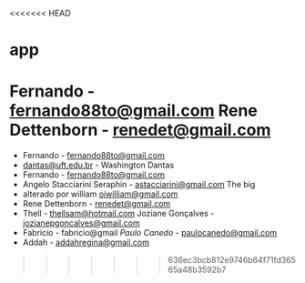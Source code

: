 <<<<<<< HEAD
# app

Fernando - fernando88to@gmail.com
Rene Dettenborn - renedet@gmail.com
=======
* Fernando - fernando88to@gmail.com
* dantas@uft.edu.br - Washington Dantas
* Fernando - fernando88to@gmail.com
* Angelo Stacciarini Seraphin - astacciarini@gmail.com The big
* alterado por william oiwilliam@gmail.com
* Rene Dettenborn - renedet@gmail.com
* Thell	- thellsam@hotmail.com
 Joziane Gonçalves - jozianepgoncalves@gmail.com
* Fabricio - fabricio@gmail
*Paulo Canedo* - paulocanedo@gmail.com
* Addah - addahregina@gmail.com
>>>>>>> 636ec3bcb812e9746b64f71fd36565a48b3592b7
